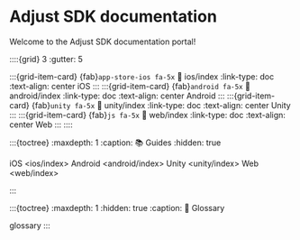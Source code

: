 # Adjust SDK documentation

Welcome to the Adjust SDK documentation portal!

::::{grid} 3
:gutter: 5

:::{grid-item-card} {fab}`app-store-ios fa-5x`
:link: ios/index
:link-type: doc
:text-align: center
iOS
:::
:::{grid-item-card} {fab}`android fa-5x`
:link: android/index
:link-type: doc
:text-align: center
Android
:::
:::{grid-item-card} {fab}`unity fa-5x`
:link: unity/index
:link-type: doc
:text-align: center
Unity
:::
:::{grid-item-card} {fab}`js fa-5x`
:link: web/index
:link-type: doc
:text-align: center
Web
:::
::::

:::{toctree}
:maxdepth: 1
:caption: 📚 Guides
:hidden: true

iOS <ios/index>
Android <android/index>
Unity <unity/index>
Web <web/index>

:::

:::{toctree}
:maxdepth: 1
:hidden: true
:caption: 📖 Glossary

glossary
:::
